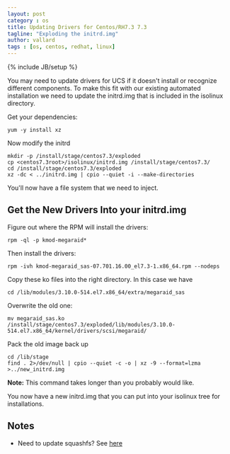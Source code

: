 ```yaml
---
layout: post
category : os
title: Updating Drivers for Centos/RH7.3 7.3
tagline: "Exploding the initrd.img"
author: vallard
tags : [os, centos, redhat, linux]
---
```

{% include JB/setup %}

You may need to update drivers for UCS if it doesn't install or recognize different components.  To make this fit with our existing automated installation we need to update the initrd.img that is included in the isolinux directory.  

Get your dependencies: 

```
yum -y install xz
```

Now modify the initrd

```
mkdir -p /install/stage/centos7.3/exploded
cp <centos7.3root>/isolinux/initrd.img /install/stage/centos7.3/
cd /install/stage/centos7.3/exploded
xz -dc < ../initrd.img | cpio --quiet -i --make-directories
```
You'll now have a file system that we need to inject. 

## Get the New Drivers Into your initrd.img

Figure out where the RPM will install the drivers: 
```
rpm -ql -p kmod-megaraid*
```

Then install the drivers: 
```
rpm -ivh kmod-megaraid_sas-07.701.16.00_el7.3-1.x86_64.rpm --nodeps
```

Copy these ko files into the right directory.  In this case we have 

```
cd /lib/modules/3.10.0-514.el7.x86_64/extra/megaraid_sas
```
Overwrite the old one: 
```
mv megaraid_sas.ko /install/stage/centos7.3/exploded/lib/modules/3.10.0-514.el7.x86_64/kernel/drivers/scsi/megaraid/
```

Pack the old image back up

```
cd /lib/stage
find . 2>/dev/null | cpio --quiet -c -o | xz -9 --format=lzma >../new_initrd.img
```
__Note:__ This command takes longer than you probably would like. 

You now have a new initrd.img that you can put into your isolinux tree for installations. 

## Notes

* Need to update squashfs?  See [here](https://access.redhat.com/solutions/1190023)